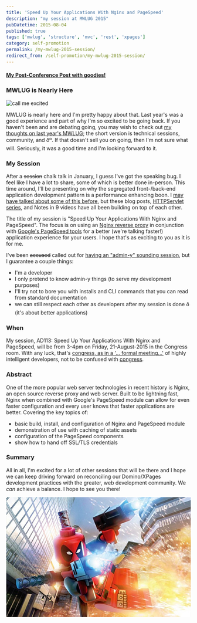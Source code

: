 ```yaml
---
title: 'Speed Up Your Applications With Nginx and PageSpeed'
description: "my session at MWLUG 2015"
pubDatetime: 2015-08-04
published: true
tags: ['mwlug', 'structure', 'mvc', 'rest', 'xpages']
category: self-promotion
permalink: /my-mwlug-2015-session/
redirect_from: /self-promotion/my-mwlug-2015-session/
---
```


#### [My Post-Conference Post with goodies!](/self-promotion/mwlug-ad113-success)

### MWLUG is Nearly Here

![call me excited](https://i.giphy.com/mPOGx4hJtOWSA.gif)

MWLUG is nearly here and I'm pretty happy about that. Last year's was a good experience and part of why I'm so excited to be going back. If you haven't been and are debating going, you may wish to check out [my thoughts on last year's MWLUG](/xpages/community-code-and-evolution/); the short version is technical sessions, community, and ðº. If that doesn't sell you on going, then I'm not sure what will. Seriously, it was a good time and I'm looking forward to it.

### My Session

After a <s>session</s> chalk talk in January, I guess I've got the speaking bug. I feel like I have a lot to share, some of which is better done in-person. This time around, I'll be presenting on why the segregated front-/back-end application development pattern is a performance enhancing boon. I [may have talked about some of this before](https://edm00se.io/xpages/application-logic/), but these blog posts, [HTTPServlet series](/servlet-series/), and Notes in 9 videos have all been building on top of each other.

The title of my session is "Speed Up Your Applications With Nginx and PageSpeed". The focus is on using an [Nginx reverse proxy](https://nginx.org/) in conjunction with [Google's PageSpeed tools](https://developers.google.com/speed/pagespeed/?hl=en) for a better (we're talking faster!) application experience for your users. I hope that's as exciting to you as it is for me.

I've been <s>accused</s> called out for [having an "admin-y" sounding session](https://www.youtube.com/watch?v=dAN1iGaOv2s&t=8m27s), but I guarantee a couple things:

* I'm a developer
* I only pretend to know admin-y things (to serve my development purposes)
* I'll try not to bore you with installs and CLI commands that you can read from standard documentation
* we can still respect each other as developers after my session is done ð (it's about better applications)

### When

My session, AD113: Speed Up Your Applications With Nginx and PageSpeed, will be from 3-4pm on Friday, 21-August-2015 in the Congress room. With any luck, that's [congress, as in a '... formal meeting...'](https://en.wikipedia.org/wiki/Congress) of highly intelligent developers, not to be confused with [congress](https://www.urbandictionary.com/define.php?term=Congress&defid=4452659).

### Abstract

One of the more popular web server technologies in recent history is Nginx, an open source reverse proxy and web server. Built to be lightning fast, Nginx when combined with Google's PageSpeed module can allow for even faster configuration and every user knows that faster applications are better. Covering the key topics of:

* basic build, install, and configuration of Nginx and PageSpeed module
* demonstration of use with caching of static assets
* configuration of the PageSpeed components
* show how to hand off SSL/TLS credentials

### Summary

All in all, I'm excited for a lot of other sessions that will be there and I hope we can keep driving forward on reconciling our Domino/XPages development practices with the greater, web development community. We _can_ achieve a balance. I hope to see you there!

![Weeeeee!](./images/deadpool.jpg)
